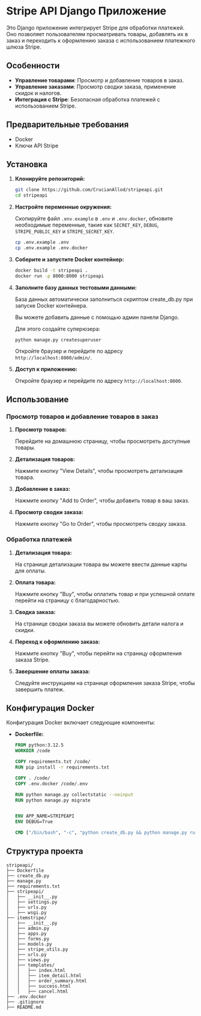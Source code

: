 # Stripe API Django Приложение

Это Django приложение интегрирует Stripe для обработки платежей. Оно позволяет пользователям просматривать товары, добавлять их в заказ и переходить к оформлению заказа с использованием платежного шлюза Stripe.

## Особенности

- **Управление товарами**: Просмотр и добавление товаров в заказ.
- **Управление заказами**: Просмотр сводки заказа, применение скидок и налогов.
- **Интеграция с Stripe**: Безопасная обработка платежей с использованием Stripe.

## Предварительные требования

- Docker
- Ключи API Stripe

## Установка

1. **Клонируйте репозиторий:**

    ```sh
    git clone https://github.com/CrucianAllod/stripeapi.git
    cd stripeapi
    ```

2. **Настройте переменные окружения:**

    Скопируйте файл `.env.example` в `.env` и `.env.docker`, обновите необходимые переменные, такие как `SECRET_KEY`, `DEBUG`, `STRIPE_PUBLIC_KEY` и `STRIPE_SECRET_KEY`.

    ```sh
    cp .env.example .env
    cp .env.example .env.docker
    ```

3. **Соберите и запустите Docker контейнер:**

    ```sh
    docker build -t stripeapi .
    docker run -p 8000:8000 stripeapi
    ```

4. **Заполните базу данных тестовыми данными:**

    База данных автоматически заполниться скриптом create_db.py при запуске Docker контейнера.
    
    Вы можете добавить данные с помощью админ панели Django.

    Для этого создайте суперюзера:
    ```
    python manage.py createsuperuser
    ```
    Откройте браузер и перейдите по адресу `http://localhost:8000/admin/`.

5. **Доступ к приложению:**

    Откройте браузер и перейдите по адресу `http://localhost:8000`.

## Использование

### Просмотр товаров и добавление товаров в заказ

1. **Просмотр товаров:**

    Перейдите на домашнюю страницу, чтобы просмотреть доступные товары.

2. **Детализация товаров:**

    Нажмите кнопку "View Details", чтобы просмотреть детализация товара.

3. **Добавление в заказ:**

    Нажмите кнопку "Add to Order", чтобы добавить товар в ваш заказ.

4. **Просмотр сводки заказа:**

    Нажмите кнопку "Go to Order", чтобы просмотреть сводку заказа.

### Обработка платежей

1. **Детализация товара:**

    На странице детализации товара вы можете ввести данные карты для оплаты.

2. **Оплата товара:**

    Нажмите кнопку "Buy", чтобы оплатить товар и при успешной оплате перейти на страницу с благодарностью.

3. **Сводка заказа:**

    На странице сводки заказа вы можете обновить детали налога и скидки.

4. **Переход к оформлению заказа:**

    Нажмите кнопку "Buy", чтобы перейти на страницу оформления заказа Stripe.

5. **Завершение оплаты заказа:**

    Следуйте инструкциям на странице оформления заказа Stripe, чтобы завершить платеж.

## Конфигурация Docker

Конфигурация Docker включает следующие компоненты:

- **Dockerfile:**

    ```dockerfile
    FROM python:3.12.5
    WORKDIR /code

    COPY requirements.txt /code/
    RUN pip install -r requirements.txt

    COPY . /code/
    COPY .env.docker /code/.env

    RUN python manage.py collectstatic --noinput
    RUN python manage.py migrate


    ENV APP_NAME=STRIPEAPI
    ENV DEBUG=True

    CMD ["/bin/bash", "-c", "python create_db.py && python manage.py runserver 0.0.0.0:8000"]
    ```

## Структура проекта

```
stripeapi/
├── Dockerfile
├── create_db.py
├── manage.py
├── requirements.txt
├── stripeapi/
│   ├── __init__.py
│   ├── settings.py
│   ├── urls.py
│   ├── wsgi.py
├── itemstripe/
│   ├── __init__.py
│   ├── admin.py
│   ├── apps.py
│   ├── forms.py
│   ├── models.py
│   ├── stripe_utils.py
│   ├── urls.py
│   ├── views.py
│   ├── templates/
│   │   ├── index.html
│   │   ├── item_detail.html
│   │   ├── order_summary.html
│   │   ├── success.html
│   │   ├── cancel.html
├── .env.docker
├── .gitignore
├── README.md
```
